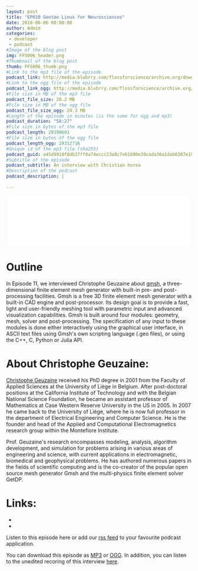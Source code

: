 ```yaml
---
layout: post
title: "EP010 Gentoo Linux for Neurosciences"
date: 2018-06-06 00:00:00
author: Admin
categories: 
 - developer
 - podcast
#Image of the blog post
img: FFS006_header.png
#Thumbnail of the blog post
thumb: FFS006_thumb.png
#Link to the mp3 file of the episode
podcast_link: http://media.blubrry.com/flossforscience/archive.org/download/FlossforscienceEp006-GentooLinuxForNeurosciences/FlossforscienceEp006.mp3
#Link to the ogg file of the episode
podcast_link_ogg: http://media.blubrry.com/flossforscience/archive.org/download/FlossforscienceEp006-GentooLinuxForNeurosciences/FlossforscienceEp006.ogg
#File size in MB of the mp3 file
podcast_file_size: 28.2 MB
#File size in MB of the ogg file
podcast_file_size_ogg: 29.3 MB
#Length of the episode in minutes (is the same for ogg and mp3)
podcast_duration: "58:27"
#File size in bytes of the mp3 file
podcast_length: 28190601
#File size in bytes of the ogg file
podcast_length_ogg: 29312716
#Unique id of the mp3 file (sha255)
podcast_guid: a45d9910f8db37ff0a74eccc23a8c7e61600e39cada36a1dab6387e198cad3f4
#Subtitle of the episode 
podcast_subtitle: An interview with Christian horea
#Description of the podcast
podcast_description: |
 
---
```


<iframe src="//player.blubrry.com/id/34550566/#time-0&darkOrLight-Light&shownotes-000000&shownotesBackground-f68a1d&download-ffffff&downloadBackground-384452&subscribe-ffffff&subscribeBackground-f68a1d&share-ffffff&shareBackground-384452" scrolling="no" width="100%" height="138px" frameborder="0"></iframe>

# Outline

In Episode 11, we interviewed Christophe Geuzaine about [gmsh](https://gmsh.info/), a three-dimensional finite element mesh generator with built-in pre- and post-processing facilities. Gmsh is a free 3D finite element mesh generator with a built-in CAD engine and post-processor. Its design goal is to provide a fast, light and user-friendly meshing tool with parametric input and advanced visualization capabilities. Gmsh is built around four modules: geometry, mesh, solver and post-processing. The specification of any input to these modules is done either interactively using the graphical user interface, in ASCII text files using Gmsh's own scripting language (.geo files), or using the C++, C, Python or Julia API. 

# About Christophe Geuzaine: 

[Christophe Geuzaine](http://www.montefiore.ulg.ac.be/~geuzaine/) received his PhD degree in 2001 from the Faculty of Applied Sciences at the University of Liège in Belgium. After post-doctoral positions at
the California Institute of Technology and with the Belgian National Science
Foundation, he became an assistant professor of Mathematics at Case Western
Reserve University in the US in 2005. In 2007 he came back to the University of
Liège, where he is now full professor in the department of Electrical
Engineering and Computer Science. He is the founder and head of the Applied and
Computational Electromagnetics research group within the Montefiore Institute.

Prof. Geuzaine's research encompasses modeling, analysis, algorithm development,
and simulation for problems arising in various areas of engineering and science,
with current applications in electromagnetic, biomedical and geophysical
problems. He has authored numerous papers in the fields of scientific computing
and is the co-creator of the popular open source mesh generator Gmsh and the
multi-physics finite element solver GetDP.


# Links:

* 
* 

Listen to this episode here or add our [rss feed](https://flossforscience.github.io/feed.xml) to your favourite podcast application. 

You can download this episode as [MP3](http://media.blubrry.com/flossforscience/archive.org/download/Flossforscience-Ep003JabrefAtJabcon/FlossforscienceEp003.mp3) or [OGG](http://media.blubrry.com/flossforscience/archive.org/download/Flossforscience-Ep003JabrefAtJabcon/FlossforscienceEp003.ogg). In addition, you can listen to the unedited recoring of this interview [here](http://media.blubrry.com/flossforscience/archive.org/download/FlossforscienceEp006-GentooLinuxForNeurosciences/Flossforscience_ep006_raw_unedited_not_for_distribution.mp3).
